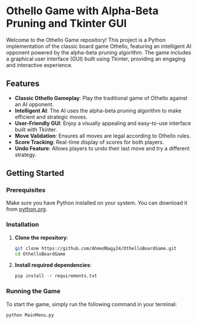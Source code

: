 # Othello Game with Alpha-Beta Pruning and Tkinter GUI

Welcome to the Othello Game repository! This project is a Python implementation of the classic board game Othello, featuring an intelligent AI opponent powered by the alpha-beta pruning algorithm. The game includes a graphical user interface (GUI) built using Tkinter, providing an engaging and interactive experience.

## Features

- **Classic Othello Gameplay**: Play the traditional game of Othello against an AI opponent.
- **Intelligent AI**: The AI uses the alpha-beta pruning algorithm to make efficient and strategic moves.
- **User-Friendly GUI**: Enjoy a visually appealing and easy-to-use interface built with Tkinter.
- **Move Validation**: Ensures all moves are legal according to Othello rules.
- **Score Tracking**: Real-time display of scores for both players.
- **Undo Feature**: Allows players to undo their last move and try a different strategy.

## Getting Started

### Prerequisites

Make sure you have Python installed on your system. You can download it from [python.org](https://www.python.org/).

### Installation

1. **Clone the repository**:
    ```bash
    git clone https://github.com/AhmedNagy24/OthelloBoardGame.git
    cd OthelloBoardGame
    ```

2. **Install required dependencies**:
    ```bash
    pip install -r requirements.txt
    ```

### Running the Game

To start the game, simply run the following command in your terminal:
```bash
python MainMenu.py
